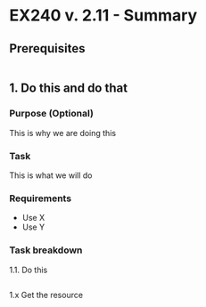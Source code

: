 # EX240 v. 2.11 - Summary

## Prerequisites
```
```
## 1. Do this and do that
### Purpose (Optional)
This is why we are doing this

### Task
This is what we will do

### Requirements
* Use X
* Use Y
  
### Task breakdown
1.1. Do this
```
```
1.x Get the resource
```
```
